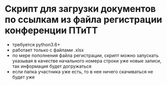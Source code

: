 # Скрипт для загрузки документов по ссылкам из файла регистрации конференции ПТиТТ
 
 * требуется python3.6+ 
 * работает только с файлами .xlsx
 * по мере пополнения файла регистрации, скрипт можно запускать указывая в качестве начального номера строки уже новые записи, так информация будет догружаться  
 * если папка участника уже есть, то в нее ничего скачиваться не будет уже